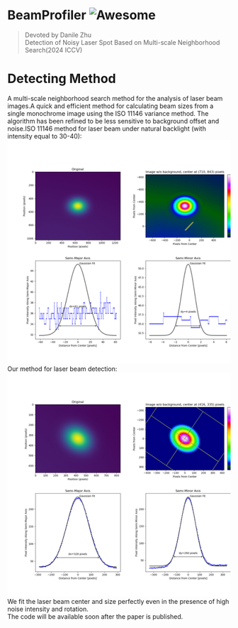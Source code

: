 # BeamProfiler ![Awesome](https://cdn.jsdelivr.net/gh/sindresorhus/awesome@d7305f38d29fed78fa85652e3a63e154dd8e8829/media/badge.svg)  
> Devoted by Danile Zhu  
> Detection of Noisy Laser Spot Based on Multi-scale Neighborhood Search(2024 ICCV)  
# Detecting Method
A multi-scale neighborhood search method for the analysis of laser beam images.A quick and efficient method for calculating beam sizes from a single monochrome image using the ISO 11146 variance method. The algorithm has been refined to be less sensitive to background offset and noise.ISO 11146 method for laser beam under natural backlight (with intensity equal to 30-40):  
<img src="https://github.com/momotaaa/BeamProfiler/blob/main/ISO_Method.png" width="550px">  
Our method for laser beam detection:  
<img src="https://github.com/momotaaa/BeamProfiler/blob/main/Our_result.png" width="550px">  
We fit the laser beam center and size perfectly even in the presence of high noise intensity and rotation.  
The code will be available soon after the paper is published.
